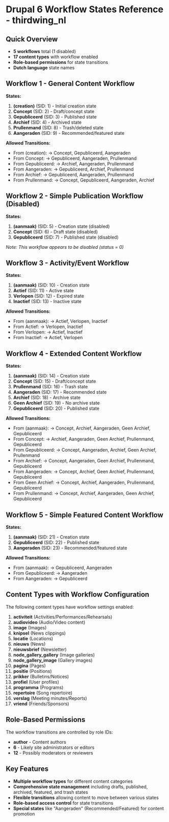 # Drupal 6 Workflow States Reference - thirdwing_nl

## Quick Overview
- **5 workflows** total (1 disabled)
- **17 content types** with workflow enabled
- **Role-based permissions** for state transitions
- **Dutch language** state names

## Workflow 1 - General Content Workflow
**States:**
1. **(creation)** (SID: 1) - Initial creation state
2. **Concept** (SID: 2) - Draft/concept state
3. **Gepubliceerd** (SID: 3) - Published state
4. **Archief** (SID: 4) - Archived state  
5. **Prullenmand** (SID: 8) - Trash/deleted state
6. **Aangeraden** (SID: 9) - Recommended/featured state

**Allowed Transitions:**
- From (creation): → Concept, Gepubliceerd, Aangeraden
- From Concept: → Gepubliceerd, Aangeraden, Prullenmand
- From Gepubliceerd: → Archief, Aangeraden, Prullenmand
- From Aangeraden: → Gepubliceerd, Archief, Prullenmand
- From Archief: → Gepubliceerd, Aangeraden, Prullenmand
- From Prullenmand: → Concept, Gepubliceerd, Aangeraden, Archief

## Workflow 2 - Simple Publication Workflow (Disabled)
**States:**
1. **(aanmaak)** (SID: 5) - Creation state (disabled)
2. **Concept** (SID: 6) - Draft state (disabled)
3. **Gepubliceerd** (SID: 7) - Published state (disabled)

*Note: This workflow appears to be disabled (status = 0)*

## Workflow 3 - Activity/Event Workflow  
**States:**
1. **(aanmaak)** (SID: 10) - Creation state
2. **Actief** (SID: 11) - Active state
3. **Verlopen** (SID: 12) - Expired state
4. **Inactief** (SID: 13) - Inactive state

**Allowed Transitions:**
- From (aanmaak): → Actief, Verlopen, Inactief
- From Actief: → Verlopen, Inactief
- From Verlopen: → Actief, Inactief
- From Inactief: → Actief, Verlopen

## Workflow 4 - Extended Content Workflow
**States:**
1. **(aanmaak)** (SID: 14) - Creation state
2. **Concept** (SID: 15) - Draft/concept state
3. **Prullenmand** (SID: 16) - Trash state
4. **Aangeraden** (SID: 17) - Recommended state
5. **Archief** (SID: 18) - Archive state
6. **Geen Archief** (SID: 19) - No archive state
7. **Gepubliceerd** (SID: 20) - Published state

**Allowed Transitions:**
- From (aanmaak): → Concept, Archief, Aangeraden, Geen Archief, Gepubliceerd
- From Concept: → Archief, Aangeraden, Geen Archief, Prullenmand, Gepubliceerd
- From Gepubliceerd: → Concept, Aangeraden, Archief, Geen Archief, Prullenmand
- From Archief: → Concept, Aangeraden, Geen Archief, Prullenmand, Gepubliceerd
- From Aangeraden: → Concept, Archief, Geen Archief, Prullenmand, Gepubliceerd
- From Geen Archief: → Concept, Archief, Aangeraden, Prullenmand, Gepubliceerd
- From Prullenmand: → Concept, Archief, Aangeraden, Geen Archief, Gepubliceerd

## Workflow 5 - Simple Featured Content Workflow
**States:**
1. **(aanmaak)** (SID: 21) - Creation state
2. **Gepubliceerd** (SID: 22) - Published state
3. **Aangeraden** (SID: 23) - Recommended/featured state

**Allowed Transitions:**
- From (aanmaak): → Gepubliceerd, Aangeraden
- From Gepubliceerd: → Aangeraden
- From Aangeraden: → Gepubliceerd

## Content Types with Workflow Configuration

The following content types have workflow settings enabled:

1. **activiteit** (Activities/Performances/Rehearsals)
2. **audiovideo** (Audio/Video content)
3. **image** (Images)
4. **knipsel** (News clippings)
5. **locatie** (Locations)
6. **nieuws** (News)
7. **nieuwsbrief** (Newsletter)
8. **node_gallery_gallery** (Image galleries)
9. **node_gallery_image** (Gallery images)
10. **pagina** (Pages)
11. **positie** (Positions)
12. **prikker** (Bulletins/Notices)
13. **profiel** (User profiles)
14. **programma** (Programs)
15. **repertoire** (Song repertoire)
16. **verslag** (Meeting minutes/Reports)
17. **vriend** (Friends/Sponsors)

## Role-Based Permissions

The workflow transitions are controlled by role IDs:
- **author** - Content authors
- **6** - Likely site administrators or editors
- **12** - Possibly moderators or reviewers

## Key Features

- **Multiple workflow types** for different content categories
- **Comprehensive state management** including drafts, published, archived, featured, and trash states
- **Flexible transitions** allowing content to move between various states
- **Role-based access control** for state transitions
- **Special states** like "Aangeraden" (Recommended/Featured) for content promotion